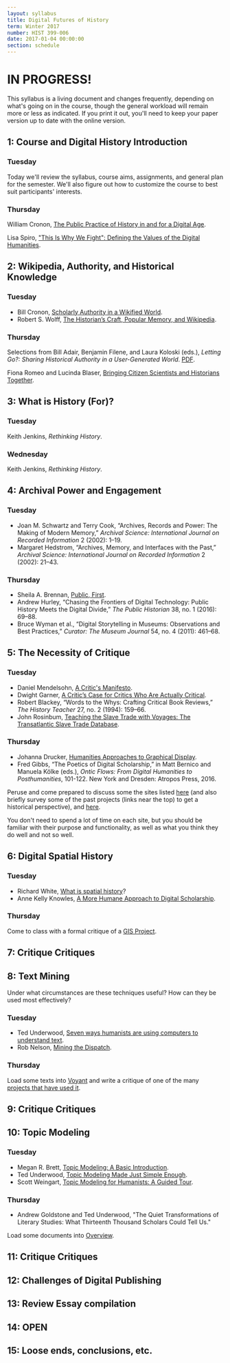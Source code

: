 ```yaml
---
layout: syllabus
title: Digital Futures of History
term: Winter 2017
number: HIST 399-006
date: 2017-01-04 00:00:00
section: schedule
---
```


# IN PROGRESS!
This syllabus is a living document and changes frequently, depending on what's going on in the course, though the general workload will remain more or less as indicated. If you print it out, you'll need to keep your paper version up to date with the online version.


## 1: Course and Digital History Introduction

### Tuesday
Today we'll review the syllabus, course aims, assignments, and general plan for the semester. We'll also figure out how to customize the course to best suit participants' interests.

### Thursday
William Cronon, [The Public Practice of History in and for a Digital Age](http://www.historians.org/perspectives/issues/2012/1201/The-Public-Practice-of-History-in-and-for-a-Digital-Age.cfm).

Lisa Spiro, ["This Is Why We Fight": Defining the Values of the Digital Humanities](http://dhdebates.gc.cuny.edu/debates/text/13).


## 2: Wikipedia, Authority, and Historical Knowledge

### Tuesday
* Bill Cronon, [Scholarly Authority in a Wikified World](https://www.historians.org/publications-and-directories/perspectives-on-history/february-2012/scholarly-authority-in-a-wikified-world).
* Robert S. Wolff, [The Historian’s Craft, Popular Memory, and Wikipedia](http://quod.lib.umich.edu/d/dh/12230987.0001.001/1:5/–writing-history-in-the-digital-age).

### Thursday
Selections from Bill Adair, Benjamin Filene, and Laura Koloski (eds.), _Letting Go?: Sharing Historical Authority in a User-Generated World_. [PDF](http://history2016.doingdh.org/wp-content/uploads/sites/8/2016/06/Throwing-Open-Doors.pdf).

Fiona Romeo and Lucinda Blaser, [Bringing Citizen Scientists and Historians Together](http://www.museumsandtheweb.com/mw2011/papers/bringing_citizen_scientists_and_historians_tog).


## 3: What is History (For)?

### Tuesday
Keith Jenkins, _Rethinking History_.

### Wednesday
Keith Jenkins, _Rethinking History_.


## 4: Archival Power and Engagement

### Tuesday
* Joan M. Schwartz and Terry Cook, “Archives, Records and Power: The Making of Modern Memory,” _Archival Science: International Journal on Recorded Information_ 2 (2002): 1–19.
* Margaret Hedstrom, “Archives, Memory, and Interfaces with the Past,” _Archival Science: International Journal on Recorded Information_ 2 (2002): 21–43.

### Thursday
* Sheila A. Brennan, [Public, First](http://dhdebates.gc.cuny.edu/debates/text/83).
* Andrew Hurley, “Chasing the Frontiers of Digital Technology: Public History Meets the Digital Divide,” _The Public Historian_ 38, no. 1 (2016): 69–88.
* Bruce Wyman et al., “Digital Storytelling in Museums: Observations and Best Practices,” _Curator: The Museum Journal_ 54, no. 4 (2011): 461–68.


## 5: The Necessity of Critique

### Tuesday
* Daniel Mendelsohn, [A Critic's Manifesto](http://www.newyorker.com/books/page-turner/a-critics-manifesto).
* Dwight Garner, [A Critic’s Case for Critics Who Are Actually Critical](http://www.nytimes.com/2012/08/19/magazine/a-critic-makes-the-case-for-critics.html).
* Robert Blackey, “Words to the Whys: Crafting Critical Book Reviews,” _The History Teacher_ 27, no. 2 (1994): 159–66.
* John Rosinbum, [Teaching the Slave Trade with Voyages: The Transatlantic Slave Trade Database](http://blog.historians.org/2016/10/teaching-slave-trade-voyages-transatlantic-slave-trade-database/).


### Thursday
* Johanna Drucker, [Humanities Approaches to Graphical Display](http://digitalhumanities.org/dhq/vol/5/1/000091/000091.html).
* Fred Gibbs, “The Poetics of Digital Scholarship,” in Matt Bernico and Manuela Kölke (eds.), _Ontic Flows: From Digital Humanities to Posthumanities_, 101-122. New York and Dresden: Atropos Press, 2016.

Peruse and come prepared to discuss some the sites listed [here](http://www.slate.com/blogs/the_vault/2016/12/30/five_great_digital_history_projects_from_2016.html) (and also briefly survey some of the past projects (links near the top) to get a historical perspective), and [here](http://www.slate.com/blogs/the_vault/2017/01/05/some_of_the_most_browsable_history_sites_we_encountered_in_2016.html).

You don't need to spend a lot of time on each site, but you should be familiar with their purpose and functionality, as well as what you think they do well and not so well.


## 6: Digital Spatial History

### Tuesday
* Richard White, [What is spatial history](http://www.stanford.edu/group/spatialhistory/cgi-bin/site/pub.php?id=29)?
* Anne Kelly Knowles, [A More Humane Approach to Digital Scholarship](http://parameters.ssrc.org/2016/08/a-more-humane-approach-to-digital-scholarship/).

### Thursday
Come to class with a formal critique of a [GIS Project](http://anterotesis.com/wordpress/dh-gis-projects/).


## 7: Critique Critiques


## 8: Text Mining
Under what circumstances are these techniques useful? How can they be used most effectively?

### Tuesday
* Ted Underwood, [Seven ways humanists are using computers to understand text](https://tedunderwood.com/2015/06/04/seven-ways-humanists-are-using-computers-to-understand-text/).
* Rob Nelson, [Mining the Dispatch](http://dsl.richmond.edu/dispatch/).    

### Thursday
Load some texts into [Voyant](http://voyant-tools.org/) and write a critique of one of the many [projects that have used it](http://docs.voyant-tools.org/about/examples-gallery/).    


## 9: Critique Critiques


## 10: Topic Modeling

### Tuesday
* Megan R. Brett, [Topic Modeling: A Basic Introduction](http://journalofdigitalhumanities.org/2-1/topic-modeling-a-basic-introduction-by-megan-r-brett/).
* Ted Underwood, [Topic Modeling Made Just Simple Enough](http://tedunderwood.com/2012/04/07/topic-modeling-made-just-simple-enough/).
* Scott Weingart, [Topic Modeling for Humanists: A Guided Tour](http://www.scottbot.net/HIAL/?p=19113).


### Thursday
* Andrew Goldstone and Ted Underwood, "The Quiet Transformations of Literary Studies: What Thirteenth Thousand Scholars Could Tell Us."

Load some documents into [Overview](https://www.overviewdocs.com). 


## 11: Critique Critiques

## 12: Challenges of Digital Publishing

## 13: Review Essay compilation

## 14: OPEN

## 15: Loose ends, conclusions, etc.
